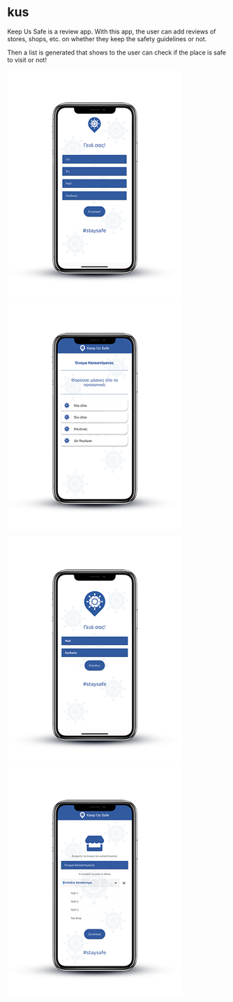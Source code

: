 # kus

Keep Us Safe is a review app. With this app, the user can add reviews of stores, shops, etc. on whether they keep the safety guidelines or not. 

Then a list is generated that shows to the user can check if the place is safe to visit or not!


![alt text](https://github.com/arissk/KeepUsSafe/blob/main/Registration.png) ![alt text](https://github.com/arissk/KeepUsSafe/blob/main/ReviewsQuestions.png)

![alt text](https://github.com/arissk/KeepUsSafe/blob/main/SignIn.png) ![alt text](https://github.com/arissk/KeepUsSafe/blob/main/StoreRegistration.png)
